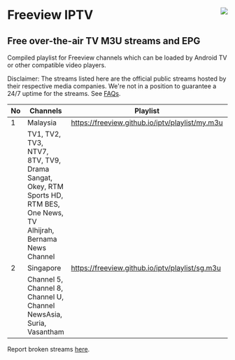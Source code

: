 # Freeview IPTV<img align="right" src="https://www.myfreeview.tv/assets//images/logo_eng.png">
## Free over-the-air TV M3U streams and EPG 

Compiled playlist for Freeview channels which can be loaded by Android TV or other compatible video players.

Disclaimer: The streams listed here are the official public streams hosted by their respective media companies. We're not in a position to guarantee a 24/7 uptime for the streams. See [FAQs](https://github.com/freeview/iptv/wiki/FAQ).

| No | Channels | Playlist |  EPG (7 days) |
| --- | --- | --- | --- |
| 1 | Malaysia | https://freeview.github.io/iptv/playlist/my.m3u | https://freeview.github.io/iptv/epg/my.xml |
|  | TV1, TV2, TV3, NTV7, 8TV, TV9, Drama Sangat, Okey, RTM Sports HD, RTM BES, One News, TV Alhijrah, Bernama News Channel | | |
| 2 | Singapore | https://freeview.github.io/iptv/playlist/sg.m3u | https://freeview.github.io/iptv/epg/sg.xml |
|  | Channel 5, Channel 8, Channel U, Channel NewsAsia, Suria, Vasantham | | |

Report broken streams [here](https://github.com/hsytes/iptv/issues/new).
